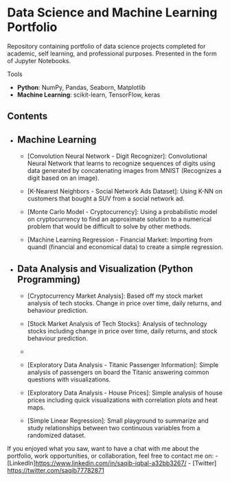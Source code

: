 # Data Science and Machine Learning Portfolio
Repository containing portfolio of data science projects completed for academic, self learning, and professional purposes. Presented in the form of Jupyter Notebooks.

Tools
  - **Python**: NumPy, Pandas, Seaborn, Matplotlib
  - **Machine Learning**: scikit-learn, TensorFlow, keras

## Contents
- ## Machine Learning
    - [Convolution Neural Network - Digit Recognizer]: Convolutional Neural Network that learns to recognize sequences of digits using data generated by concatenating images from MNIST (Recognizes a digit based on an image).
    - [K-Nearest Neighbors - Social Network Ads Dataset]: Using K-NN on customers that bought a SUV from a social network ad.
    
     - [Monte Carlo Model - Cryptocurrency]: Using a probabilistic model on cryptocurrency to find an approximate solution to a numerical problem that would be difficult to solve by other methods.
     - [Machine Learning Regression - Financial Market: Importing from quandl (financial and economical data) to create a simple regression.
    
- ## Data Analysis and Visualization (Python Programming)
    - [Cryptocurrency Market Analysis]: Based off my stock market analysis of tech stocks. Change in price over time, daily returns, and behaviour prediction.
    
    - [Stock Market Analysis of Tech Stocks]: Analysis of technology stocks including change in price over time, daily returns, and stock behaviour prediction.
    - 
    - [Exploratory Data Analysis - Titanic Passenger Information]: Simple analysis of passengers on board the Titanic answering common questions with visualizations. 
    - [Exploratory Data Analysis - House Prices]: Simple analysis of house prices including quick visualizations with correlation plots and heat maps.

     - [Simple Linear Regression]: Small playground to summarize and study relationships between two continuous variables from a randomized dataset.
 


If you enjoyed what you saw, want to have a chat with me about the portfolio, work opportunities, or collaboration, feel free to contact me on:
    - [LinkedIn]https://www.linkedin.com/in/saqib-iqbal-a32bb3267/
    - [Twitter] https://twitter.com/saqib77782871
  

